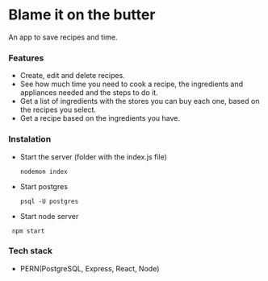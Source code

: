 # Blame it on the butter
An app to save recipes and time.

### Features
- Create, edit and delete recipes.
- See how much time you need to cook a recipe, the ingredients and appliances needed and the steps to do it.
- Get a list of ingredients with the stores you can buy each one, based on the recipes you select.
- Get a recipe based on the ingredients you have.


### Instalation
- Start the server (folder with the index.js file)
  ```
  nodemon index
  ```
- Start postgres
  ```
  psql -U postgres
  ```
- Start node server
 ```
  npm start
  ```

### Tech stack
- PERN(PostgreSQL, Express, React, Node)